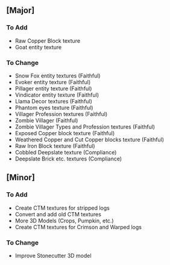## [Major]
### To Add
- Raw Copper Block texture
- Goat entity texture

### To Change
- Snow Fox entity textures (Faithful)
- Evoker entity texture (Faithful)
- Pillager entity texture (Faithful)
- Vindicator entity texture (Faithful)
- Llama Decor textures (Faithful)
- Phantom eyes texture (Faithful)
- Villager Profession textures (Faithful)
- Zombie Villager (Faithful)
- Zombie Villager Types and Profession textures (Faithful)
- Exposed Copper block texture (Faithful)
- Weathered Copper and Cut Copper blocks texture (Faithful)
- Raw Iron Block texture (Faithful)
- Cobbled Deepslate texture (Compliance)
- Deepslate Brick etc. textures (Compliance)

## [Minor]
### To Add
- Create CTM textures for stripped logs
- Convert and add old CTM textures
- More 3D Models (Crops, Pumpkin, etc.)
- Create CTM textures for Crimson and Warped logs

### To Change
- Improve Stonecutter 3D model

